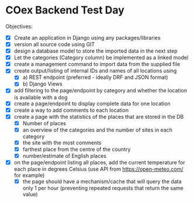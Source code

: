 # **COex Backend Test Day**
Objectives:
- [X] Create an application in Django using any packages/libraries
- [X] version all source code using GIT
- [X] design a database model to store the imported data in the next step
- [X] Let the categories (Category column) be implemented as a linked model
- [X] create a management command to import data from the supplied file
- [X] create output/listing of internal IDs and names of all locations using
    - [X] a) REST endpoint (preferred - ideally DRF and JSON format)
    - [X] b) Django Views
- [X] add filtering to the page/endpoint by category and whether the location is available with a dog
- [X] create a page/endpoint to display complete data for one location
- [X] create a way to add comments to each location
- [X] create a page with the statistics of the places that are stored in the DB
    - [X] Number of places
    - [X] an overview of the categories and the number of sites in each category
    - [X] the site with the most comments
    - [X] farthest place from the centre of the country
    - [X] number/estimate of English places
- [X] on the page/endpoint listing all places, add the current temperature for each place in degrees Celsius (use API from https://open-meteo.com/ for example)
    - [X] the page should have a mechanism/cache that will query the data only 1 per hour (preventing repeated requests that return the same value)
